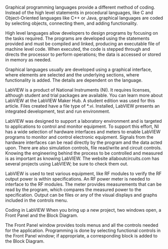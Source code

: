 
Graphical programming languages provide a different method of coding. Instead of the high level statements in procedural languages, like C and Object-Oriented languages like C++ or Java, graphical languages are coded by selecting objects, connecting them, and adding functionality.

High level languages allow developers to design programs by focusing on the tasks required. The programs are developed using the statements provided and must be compiled and linked, producing an executable file of machine level code. When executed, the code is stepped through and directs the processor to perform operations; the data is accessed or stored in memory as needed.

Graphical languages usually are developed using a graphical interface, where elements are selected and the underlying sections, where functionality is added. The details are dependent on the language.

LabVIEW is a product of National Instruments (NI). It requires licenses, although student and trial packages are available. You can learn more about LabVIEW at the LabVIEW Maker Hub.  A student edition was used for this article. Files created have a file type of *.vi. Installed, LabVIEW presents an integrated development, test and run environment.

LabVIEW was designed to support a laboratory environment and is targeted to applications to control and monitor equipment. To support this effort, NI has a wide selection of hardware interfaces and meters to enable LabVIEW programs to monitor and control electronic equipment. Signals from the hardware interfaces can be read directly by the program and the data acted upon. There are also simulation controls, file read/write and circuit controls. Knowing the engineering behind the process to be controlled and measured is as important as knowing LabVIEW. The website allaboutcircuits.com has several projects using LabVIEW; be sure to check them out.

LabVIEW is used to test various equipment, like RF modules to verify the RF output power is within specifications. 
An RF power meter is needed to interface to the RF modules. The meter provides measurements that can be read by the program, which compares the measured power to the specification. Output can be files or any of the visual displays and graphs included in the controls menu.

Coding in LabVIEW
When you bring up a new project, two windows open, a Front Panel and the Block Diagram.

The Front Panel window provides tools menus and all the controls needed for the application. Programming is done by selecting functional controls in the Front Panel window; if appropriate, a corresponding block is added to the Block Diagram.


